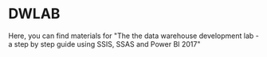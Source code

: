 # DWLAB
Here, you can find materials for "The the data warehouse development lab - a step by step guide using SSIS, SSAS and Power BI 2017"
